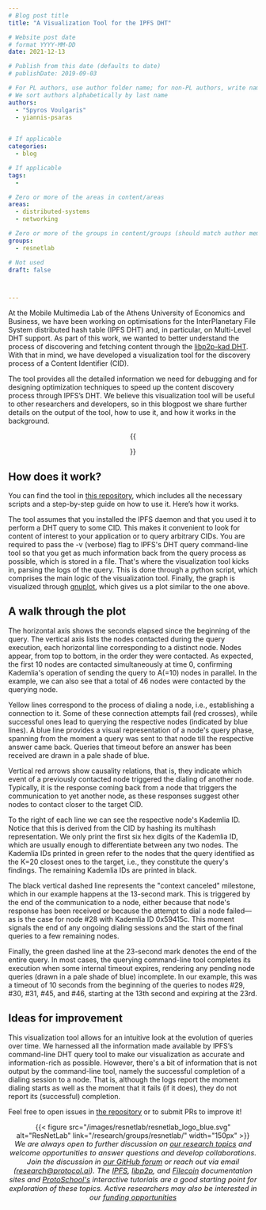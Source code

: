 ```yaml
---
# Blog post title
title: "A Visualization Tool for the IPFS DHT"

# Website post date
# format YYYY-MM-DD
date: 2021-12-13

# Publish from this date (defaults to date)
# publishDate: 2019-09-03

# For PL authors, use author folder name; for non-PL authors, write name as in paper within ""
# We sort authors alphabetically by last name
authors:
  - "Spyros Voulgaris"
  - yiannis-psaras
  

# If applicable
categories:
  - blog

# If applicable
tags:
  -

# Zero or more of the areas in content/areas
areas:
  - distributed-systems
  - networking

# Zero or more of the groups in content/groups (should match author membership)
groups:
  - resnetlab

# Not used
draft: false



---
```


At the Mobile Multimedia Lab of the Athens University of Economics and Business, we have been working on optimisations for the InterPlanetary File System distributed hash table (IPFS DHT) and, in particular, on Multi-Level DHT support. As part of this work, we wanted to better understand the process of discovering and fetching content through the [libp2p-kad DHT](​​https://github.com/libp2p/go-libp2p-kad-dht). With that in mind, we have developed a visualization tool for the discovery process of a Content Identifier (CID).

The tool provides all the detailed information we need for debugging and for designing optimization techniques to speed up the content discovery process through IPFS’s DHT. We believe this visualization tool will be useful to other researchers and developers, so in this blogpost we share further details on the output of the tool, how to use it, and how it works in the background.

<center>{{<figure src="image1.png" width="500" caption="Visualization outcome: sequence of events during query process">}}</center>

## How does it work?
You can find the tool in [this repository](https://github.com/mmlab-aueb/IPFS/tree/master/visualization), which includes all the necessary scripts and a step-by-step guide on how to use it. Here’s how it works.

The tool assumes that you installed the IPFS daemon and that you used it to perform a DHT query to some CID. This makes it convenient to look for content of interest to your application or to query arbitrary CIDs. You are required to pass the -v (verbose) flag to IPFS's DHT query command-line tool so that you get as much information back from the query process as possible, which is stored in a file. That's where the visualization tool kicks in, parsing the logs of the query. This is done through a python script, which comprises the main logic of the visualization tool. Finally, the graph is visualized through [gnuplot](http://gnuplot.info/), which gives us a plot similar to the one above.

## A walk through the plot

The horizontal axis shows the seconds elapsed since the beginning of the query. The vertical axis lists the nodes contacted during the query execution, each horizontal line corresponding to a distinct node. Nodes appear, from top to bottom, in the order they were contacted. As expected, the first 10 nodes are contacted simultaneously at time 0, confirming Kademlia's operation of sending the query to A(=10) nodes in parallel. In the example, we can also see that a total of 46 nodes were contacted by the querying node.

Yellow lines correspond to the process of dialing a node, i.e., establishing a connection to it. Some of these connection attempts fail (red crosses), while successful ones lead to querying the respective nodes (indicated by blue lines). A blue line provides a visual representation of a node's query phase, spanning from the moment a query was sent to that node till the respective answer came back. Queries that timeout before an answer has been received are drawn in a pale shade of blue.

Vertical red arrows show causality relations, that is, they indicate which event of a previously contacted node triggered the dialing of another node. Typically, it is the response coming back from a node that triggers the communication to yet another node, as these responses suggest other nodes to contact closer to the target CID.

To the right of each line we can see the respective node's Kademlia ID. Notice that this is derived from the CID by hashing its multihash representation. We only print the first six hex digits of the Kademlia ID, which are usually enough to differentiate between any two nodes. The Kademlia IDs printed in green refer to the nodes that the query identified as the K=20 closest ones to the target, i.e., they constitute the query's findings. The remaining Kademlia IDs are printed in black.

The black vertical dashed line represents the "context canceled" milestone, which in our example happens at the 13-second mark. This is triggered by the end of the communication to a node, either because that node's response has been received or because the attempt to dial a node failed—as is the case for node #28 with Kademlia ID 0x59415c. This moment signals the end of any ongoing dialing sessions and the start of the final queries to a few remaining nodes.

Finally, the green dashed line at the 23-second mark denotes the end of the entire query. In most cases, the querying command-line tool completes its execution when some internal timeout expires, rendering any pending node queries (drawn in a pale shade of blue) incomplete. In our example, this was a timeout of 10 seconds from the beginning of the queries to nodes #29, #30, #31, #45, and #46, starting at the 13th second and expiring at the 23rd.

## Ideas for improvement

This visualization tool allows for an intuitive look at the evolution of queries over time. We harnessed all the information made available by IPFS’s command-line DHT query tool to make our visualization as accurate and information-rich as possible. However, there's a bit of information that is not output by the command-line tool, namely the successful completion of a dialing session to a node. That is, although the logs report the moment dialing starts as well as the moment that it fails (if it does), they do not report its (successful) completion.

Feel free to open issues in [the repository](https://github.com/mmlab-aueb/IPFS/tree/master/visualization) or to submit PRs to improve it!



<center>{{< figure src="/images/resnetlab/resnetlab_logo_blue.svg" alt="ResNetLab" link="/research/groups/resnetlab/" width="150px" >}}</center>

<center style=font-size:11pt><i> We are always open to further discussion on <a href="https://github.com/protocol/ResNetLab#research">our research topics</a> and welcome opportunities to answer questions and develop collaborations. Join the discussion in <a href="https://github.com/protocol/ResNetLab/discussions">our GitHub forum</a> or reach out via email (<a href="mailto:research@protocol.ai">research@protocol.ai</a>). The <a href="https://docs.ipfs.io">IPFS</a>, <a href="https://docs.libp2p.io">libp2p</a>, and <a href="https://docs.filecoin.io">Filecoin</a> documentation sites and <a href="https://proto.school"> ProtoSchool's</a> interactive tutorials are a good starting point for exploration of these topics. Active researchers may also be interested in our <a href="https://grants.protocol.ai"> funding opportunities </a></i></center>